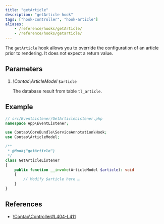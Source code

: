 ```yaml
---
title: "getArticle"
description: "getArticle hook"
tags: ["hook-controller", "hook-article"]
aliases:
    - /reference/hooks/getArticle/
    - /reference/hooks/getarticle/
---
```



The `getArticle` hook allows you to override the configuration of an article 
prior to rendering. It does not expect a return value.


## Parameters

1. *\Contao\ArticleModel* `$article`

    The database result from table `tl_article`.


## Example

```php
// src/EventListener/GetArticleListener.php
namespace App\EventListener;

use Contao\CoreBundle\ServiceAnnotation\Hook;
use Contao\ArticleModel;

/**
 * @Hook("getArticle")
 */
class GetArticleListener
{
    public function __invoke(ArticleModel $article): void
    {
        // Modify $article here …
    }
}
```


## References

* [\Contao\Controller#L404-L411](https://github.com/contao/contao/blob/4.7.6/core-bundle/src/Resources/contao/library/Contao/Controller.php#L404-L411)
